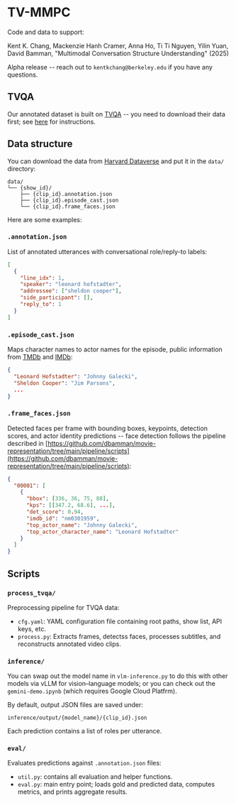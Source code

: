 # TV-MMPC

Code and data to support:

Kent K. Chang, Mackenzie Hanh Cramer, Anna Ho, Ti Ti Nguyen, Yilin Yuan, David Bamman, "Multimodal Conversation Structure Understanding" (2025)

Alpha release -- reach out to `kentkchang@berkeley.edu` if you have any questions.

## TVQA

Our annotated dataset is built on [TVQA](https://aclanthology.org/D18-1167/) -- you need to download their data first; see [here](https://nlp.cs.unc.edu/data/jielei/tvqa/tvqa_public_html/download_tvqa.html) for instructions.

## Data structure

You can download the data from [Harvard Dataverse](https://doi.org/10.7910/DVN/4KUKUL) and put it in the `data/` directory:

```
data/
└── {show_id}/
    ├── {clip_id}.annotation.json
    ├── {clip_id}.episode_cast.json
    └── {clip_id}.frame_faces.json
```

Here are some examples:

### `.annotation.json`

List of annotated utterances with conversational role/reply-to labels:

```json
[
  {
    "line_idx": 1,
    "speaker": "leonard hofstadter",
    "addressee": ["sheldon cooper"],
    "side_participant": [],
    "reply_to": 1
  }
]
```

### `.episode_cast.json`

Maps character names to actor names for the episode, public information from [TMDb](https://www.themoviedb.org/) and [IMDb](imdb.com):

```json
{
  "Leonard Hofstadter": "Johnny Galecki",
  "Sheldon Cooper": "Jim Parsons",
  ...
}
```

### `.frame_faces.json`

Detected faces per frame with bounding boxes, keypoints, detection scores, and actor identity predictions -- face detection follows the pipeline described in [https://github.com/dbamman/movie-representation/tree/main/pipeline/scripts](https://github.com/dbamman/movie-representation/tree/main/pipeline/scripts):

```json
{
  "00001": [
    {
      "bbox": [336, 36, 75, 88],
      "kps": [[347.2, 68.6], ...],
      "det_score": 0.94,
      "imdb_id": "nm0301959",
      "top_actor_name": "Johnny Galecki",
      "top_actor_character_name": "Leonard Hofstadter"
    }
  ]
}
```

## Scripts

### `process_tvqa/`

Preprocessing pipeline for TVQA data:

* `cfg.yaml`: YAML configuration file containing root paths, show list, API keys, etc.
* `process.py`: Extracts frames, detectss faces, processes subtitles, and reconstructs annotated video clips.
 

### `inference/`

You can swap out the model name in `vlm-inference.py` to do this with other models via vLLM for vision–language models; or you can check out the `gemini-demo.ipynb` (which requires Google Cloud Platfrm). 

By default, output JSON files are saved under:

```
inference/output/{model_name}/{clip_id}.json
```

Each prediction contains a list of roles per utterance.

### `eval/`

Evaluates predictions against `.annotation.json` files:

* `util.py`: contains all evaluation and helper functions.
* `eval.py`: main entry point; loads gold and predicted data, computes metrics, and prints aggregate results.